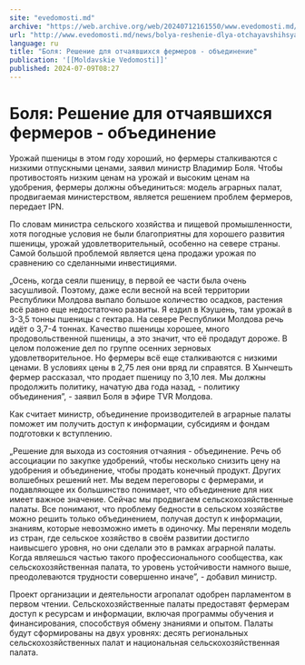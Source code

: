 ```yaml
---
site: "evedomosti.md"
archive: "https://web.archive.org/web/20240712161550/www.evedomosti.md/news/bolya-reshenie-dlya-otchayavshihsya-fermerov-obedinenie"
url: "http://www.evedomosti.md/news/bolya-reshenie-dlya-otchayavshihsya-fermerov-obedinenie"
language: ru
title: "Боля: Решение для отчаявшихся фермеров - объединение"
publication: '[[Moldavskie Vedomosti]]'
published: 2024-07-09T08:27
---
```


# Боля: Решение для отчаявшихся фермеров - объединение

Урожай пшеницы в этом году хороший, но фермеры сталкиваются с низкими отпускными ценами, заявил министр Владимир Боля. Чтобы противостоять низким ценам на урожай и высоким ценам на удобрения, фермеры должны объединиться: модель аграрных палат, продвигаемая министерством, является решением проблем фермеров, передает IPN.

По словам министра сельского хозяйства и пищевой промышленности, хотя погодные условия не были благоприятны для хорошего развития пшеницы, урожай удовлетворительный, особенно на севере страны. Самой большой проблемой является цена продажи урожая по сравнению со сделанными инвестициями.

„Осень, когда сеяли пшеницу, в первой ее части была очень засушливой. Поэтому, даже если весной на всей территории Республики Молдова выпало большое количество осадков, растения всё равно еще недостаточно развиты. Я ездил в Кэушень, там урожай в 3-3,5 тонны пшеницы с гектара. На севере Республики Молдова речь идёт о 3,7-4 тоннах. Качество пшеницы хорошее, много продовольственной пшеницы, а это значит, что её продадут дороже. В целом положение дел по группе осенних зерновых удовлетворительное. Но фермеры всё еще сталкиваются с низкими ценами. В условиях цены в 2,75 лея они вряд ли справятся. В Хынчешть фермер рассказал, что продает пшеницу по 3,10 лея. Мы должны продолжить политику, начатую два года назад, - политику объединения”, - заявил Боля в эфире TVR Молдова.

Как считает министр, объединение производителей в аграрные палаты поможет им получить доступ к информации, субсидиям и фондам подготовки к вступлению.

„Решение для выхода из состояния отчаяния - объединение. Речь об ассоциации по закупке удобрений, чтобы несколько снизить цену на удобрения и объединение, чтобы продать конечный продукт. Других волшебных решений нет. Мы ведем переговоры с фермерами, и подавляющее их большинство понимает, что объединение для них имеет важное значение. Сейчас мы продвигаем сельскохозяйственные палаты. Все понимают, что проблему бедности в сельском хозяйстве можно решить только объединением, получая доступ к информации, знаниям, которые невозможно иметь в одиночку. Мы переняли модель из стран, где сельское хозяйство в своём развитии достигло наивысшего уровня, но они сделали это в рамках аграрной палаты. Когда являешься частью такого профессионального сообщества, как сельскохозяйственная палата, то уровень устойчивости намного выше, преодолеваются трудности совершенно иначе”, - добавил министр.

Проект организации и деятельности агропалат одобрен парламентом в первом чтении. Сельскохозяйственные палаты предоставят фермерам доступ к ресурсам и информации, включая программы обучения и финансирования, способствуя обмену знаниями и опытом. Палаты будут сформированы на двух уровнях: десять региональных сельскохозяйственных палат и национальная сельскохозяйственная палата.
